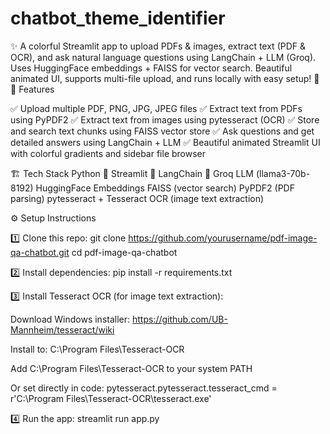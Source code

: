 # chatbot_theme_identifier
✨ A colorful Streamlit app to upload PDFs &amp; images, extract text (PDF &amp; OCR), and ask natural language questions using LangChain + LLM (Groq). Uses HuggingFace embeddings + FAISS for vector search. Beautiful animated UI, supports multi-file upload, and runs locally with easy setup! 🚀
🚀 Features

✅ Upload multiple PDF, PNG, JPG, JPEG files
✅ Extract text from PDFs using PyPDF2
✅ Extract text from images using pytesseract (OCR)
✅ Store and search text chunks using FAISS vector store
✅ Ask questions and get detailed answers using LangChain + LLM
✅ Beautiful animated Streamlit UI with colorful gradients and sidebar file browser

🏗 Tech Stack
Python 🐍
Streamlit 🌈
LangChain 🔗
Groq LLM (llama3-70b-8192)
HuggingFace Embeddings
FAISS (vector search)
PyPDF2 (PDF parsing)
pytesseract + Tesseract OCR (image text extraction)

⚙️ Setup Instructions

1️⃣ Clone this repo:
git clone https://github.com/yourusername/pdf-image-qa-chatbot.git
cd pdf-image-qa-chatbot

2️⃣ Install dependencies:
pip install -r requirements.txt

3️⃣ Install Tesseract OCR (for image text extraction):

Download Windows installer: https://github.com/UB-Mannheim/tesseract/wiki

Install to: C:\Program Files\Tesseract-OCR

Add C:\Program Files\Tesseract-OCR to your system PATH

Or set directly in code:
pytesseract.pytesseract.tesseract_cmd = r'C:\Program Files\Tesseract-OCR\tesseract.exe'

4️⃣ Run the app:
streamlit run app.py

